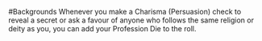 #Backgrounds
Whenever you make a Charisma (Persuasion) check to reveal a secret or ask a favour of anyone who follows the same religion or deity as you, you can add your Profession Die to the roll.